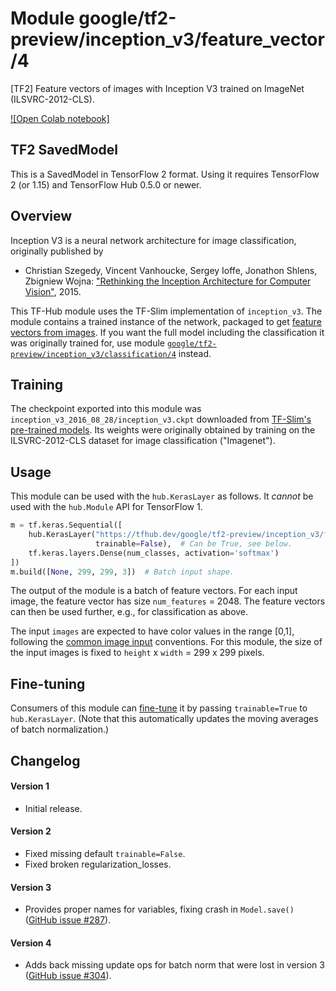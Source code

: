 # Module google/tf2-preview/inception_v3/feature_vector/4
[TF2] Feature vectors of images with Inception V3 trained on ImageNet (ILSVRC-2012-CLS).

<!-- dataset: imagenet-ilsvrc-2012-cls -->
<!-- asset-path: legacy -->
<!-- fine-tunable: true -->
<!-- format: saved_model_2 -->
<!-- task: image-feature-vector -->
<!-- network-architecture: inception-v3 -->


[![Open Colab notebook]](https://colab.research.google.com/github/tensorflow/hub/blob/master/examples/colab/tf2_image_retraining.ipynb)

## TF2 SavedModel

This is a SavedModel in TensorFlow 2 format.
Using it requires TensorFlow 2 (or 1.15) and TensorFlow Hub 0.5.0 or newer.

## Overview

Inception V3 is a neural network architecture for image classification,
originally published by

  * Christian Szegedy, Vincent Vanhoucke, Sergey Ioffe, Jonathon Shlens,
    Zbigniew Wojna: ["Rethinking the Inception Architecture for Computer
    Vision"](https://arxiv.org/abs/1512.00567), 2015.

This TF-Hub module uses the TF-Slim implementation of `inception_v3`.
The module contains a trained instance of the network, packaged to get
[feature vectors from images](https://www.tensorflow.org/hub/common_signatures/images#feature-vector).
If you want the full model including the classification it was originally
trained for, use module
[`google/tf2-preview/inception_v3/classification/4`](https://tfhub.dev/google/tf2-preview/inception_v3/classification/4)
instead.


## Training

The checkpoint exported into this module was `inception_v3_2016_08_28/inception_v3.ckpt` downloaded
from
[TF-Slim's pre-trained models](https://github.com/tensorflow/models/blob/master/research/slim/README.md#pre-trained-models).
Its weights were originally obtained by training on the ILSVRC-2012-CLS
dataset for image classification ("Imagenet").


## Usage

This module can be used with the `hub.KerasLayer` as follows.
It *cannot* be used with the `hub.Module` API for TensorFlow 1.

```python
m = tf.keras.Sequential([
    hub.KerasLayer("https://tfhub.dev/google/tf2-preview/inception_v3/feature_vector/4", output_shape=[2048],
                   trainable=False),  # Can be True, see below.
    tf.keras.layers.Dense(num_classes, activation='softmax')
])
m.build([None, 299, 299, 3])  # Batch input shape.
```

The output of the module is a batch of feature vectors. For each input image,
the feature vector has size `num_features` = 2048. The feature
vectors can then be used further, e.g., for classification as above.

The input `images` are expected to have color values in the range [0,1],
following the
[common image input](https://www.tensorflow.org/hub/common_signatures/images#input)
conventions.
For this module, the size of the input images is fixed to
`height` x `width` = 299 x 299 pixels.


## Fine-tuning

Consumers of this module can [fine-tune](https://www.tensorflow.org/hub/tf2_saved_model#fine-tuning) it
by passing `trainable=True` to `hub.KerasLayer`.
(Note that this automatically updates the moving averages of
batch normalization.)


## Changelog

#### Version 1

  * Initial release.

#### Version 2

  * Fixed missing default `trainable=False`.
  * Fixed broken regularization_losses.

#### Version 3

  * Provides proper names for variables, fixing crash in `Model.save()`
    ([GitHub issue #287](https://github.com/tensorflow/hub/issues/287)).

#### Version 4

  * Adds back missing update ops for batch norm that were lost in version 3
    ([GitHub issue #304](https://github.com/tensorflow/hub/issues/304)).
